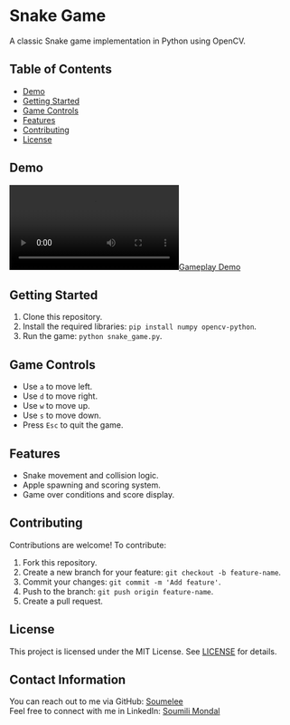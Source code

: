 # Snake Game

A classic Snake game implementation in Python using OpenCV.

## Table of Contents
- [Demo](#demo)
- [Getting Started](#getting-started)
- [Game Controls](#game-controls)
- [Features](#features)
- [Contributing](#contributing)
- [License](#license)

## Demo
[![Gameplay Demo](demo.mp4)](https://github.com/Soumelee/Snake-game/assets/76765912/cc1dac8f-11df-489d-a0a9-448572621ce1)

## Getting Started
1. Clone this repository.
2. Install the required libraries: `pip install numpy opencv-python`.
3. Run the game: `python snake_game.py`.

## Game Controls
- Use `a` to move left.
- Use `d` to move right.
- Use `w` to move up.
- Use `s` to move down.
- Press `Esc` to quit the game.

## Features
- Snake movement and collision logic.
- Apple spawning and scoring system.
- Game over conditions and score display.

## Contributing
Contributions are welcome! To contribute:
1. Fork this repository.
2. Create a new branch for your feature: `git checkout -b feature-name`.
3. Commit your changes: `git commit -m 'Add feature'`.
4. Push to the branch: `git push origin feature-name`.
5. Create a pull request.

## License
This project is licensed under the MIT License. See [LICENSE](LICENSE) for details.

## Contact Information
You can reach out to me via GitHub: [Soumelee](https://github.com/Soumelee) <br>
Feel free to connect with me in LinkedIn: [Soumili Mondal](https://www.linkedin.com/in/soumili-mondal-8b0b1b120/)
